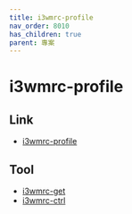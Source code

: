 ```yaml
---
title: i3wmrc-profile
nav_order: 8010
has_children: true
parent: 專案
---
```


# i3wmrc-profile


## Link

* [i3wmrc-profile](https://github.com/samwhelp/note-about-i3wm/tree/gh-pages/_demo/project/i3wmrc-profile)


## Tool

* [i3wmrc-get](i3wmrc-get)
* [i3wmrc-ctrl](i3wmrc-ctrl)
